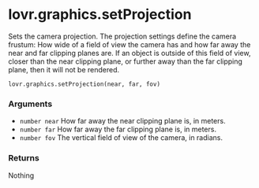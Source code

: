 <!--
category: reference
-->

lovr.graphics.setProjection
===

Sets the camera projection.  The projection settings define the camera frustum: How wide of a field
of view the camera has and how far away the near and far clipping planes are.  If an object is
outside of this field of view, closer than the near clipping plane, or further away than the far
clipping plane, then it will not be rendered.

    lovr.graphics.setProjection(near, far, fov)

### Arguments

- `number near` How far away the near clipping plane is, in meters.
- `number far` How far away the far clipping plane is, in meters.
- `number fov` The vertical field of view of the camera, in radians.

### Returns

Nothing
